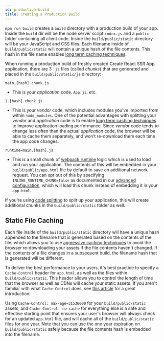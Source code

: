 ```yaml
---
id: production-build
title: Creating a Production Build
---
```


`npm run build` creates a `build` directory with a production build of your app. Inside the `build` dir will be the node server script `index.js` and a `public` folder containing all client code. Inside the `build/public/static` directory will be your JavaScript and CSS files. Each filename inside of `build/public/static` will contain a unique hash of the file contents. This hash in the file name enables [long term caching techniques](#static-file-caching).

When running a production build of freshly created Create React SSR App application, there are 3 `.js` files (called _chunks_) that are generated and placed in the `build/public/static/js` directory:

`main.[hash].chunk.js`

- This is your _application_ code. `App.js`, etc.

`1.[hash].chunk.js`

- This is your _vendor_ code, which includes modules you've imported from within `node_modules`. One of the potential advantages with splitting your _vendor_ and _application_ code is to enable [long term caching techniques](#static-file-caching) to improve application loading performance. Since _vendor_ code tends to change less often than the actual _application_ code, the browser will be able to cache them separately, and won't re-download them each time the app code changes.

`runtime~main.[hash].js`

- This is a small chunk of [webpack runtime](https://webpack.js.org/configuration/optimization/#optimization-runtimechunk) logic which is used to load and run your application. The contents of this will be embedded in your `build/public/app.html` file by default to save an additional network request. You can opt out of this by specifying `INLINE_RUNTIME_CHUNK=false` as documented in our [advanced configuration](advanced-configuration.md), which will load this chunk instead of embedding it in your `app.html`.

If you're using [code splitting](code-splitting.md) to split up your application, this will create additional chunks in the `build/public/static` folder as well.

## Static File Caching

Each file inside of the `build/public/static` directory will have a unique hash appended to the filename that is generated based on the contents of the file, which allows you to use [aggressive caching techniques](https://developers.google.com/web/fundamentals/performance/optimizing-content-efficiency/http-caching#invalidating_and_updating_cached_responses) to avoid the browser re-downloading your assets if the file contents haven't changed. If the contents of a file changes in a subsequent build, the filename hash that is generated will be different.

To deliver the best performance to your users, it's best practice to specify a `Cache-Control` header for `app.html`, as well as the files within `build/public/static`. This header allows you to control the length of time that the browser as well as CDNs will cache your static assets. If you aren't familiar with what `Cache-Control` does, see [this article](https://jakearchibald.com/2016/caching-best-practices/) for a great introduction.

Using `Cache-Control: max-age=31536000` for your `build/public/static` assets, and `Cache-Control: no-cache` for everything else is a safe and effective starting point that ensures your user's browser will always check for an updated `app.html` file, and will cache all of the `build/public/static` files for one year. Note that you can use the one year expiration on `build/public/static` safely because the file contents hash is embedded into the filename.
